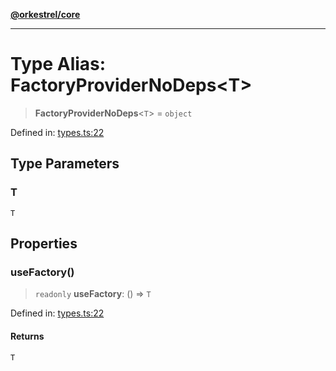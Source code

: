 [**@orkestrel/core**](../index.md)

***

# Type Alias: FactoryProviderNoDeps\<T\>

> **FactoryProviderNoDeps**\<`T`\> = `object`

Defined in: [types.ts:22](https://github.com/orkestrel/core/blob/98df1af1b029ad0f39e413b90869151f4152e5dd/src/types.ts#L22)

## Type Parameters

### T

`T`

## Properties

### useFactory()

> `readonly` **useFactory**: () => `T`

Defined in: [types.ts:22](https://github.com/orkestrel/core/blob/98df1af1b029ad0f39e413b90869151f4152e5dd/src/types.ts#L22)

#### Returns

`T`
